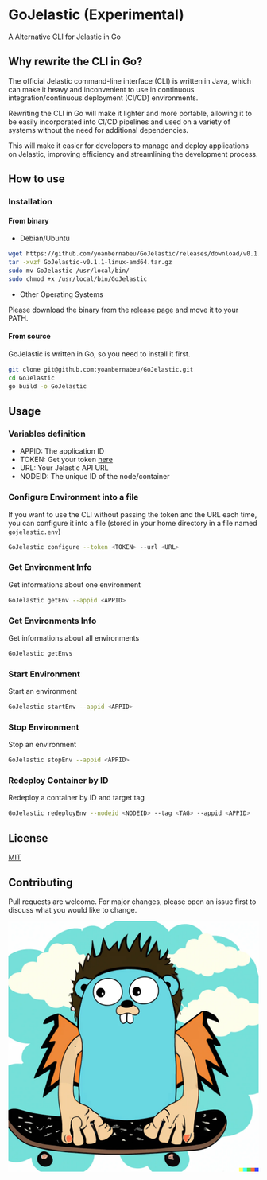 # GoJelastic (Experimental)

A Alternative CLI for Jelastic in Go

## Why rewrite the CLI in Go?

The official Jelastic command-line interface (CLI) is written in Java, which can make it heavy and inconvenient to use in continuous integration/continuous deployment (CI/CD) environments.

Rewriting the CLI in Go will make it lighter and more portable, allowing it to be easily incorporated into CI/CD pipelines and used on a variety of systems without the need for additional dependencies.

This will make it easier for developers to manage and deploy applications on Jelastic, improving efficiency and streamlining the development process.

## How to use

### Installation

#### From binary

* Debian/Ubuntu

```bash
wget https://github.com/yoanbernabeu/GoJelastic/releases/download/v0.1.1/GoJelastic-v0.1.1-linux-amd64.tar.gz
tar -xvzf GoJelastic-v0.1.1-linux-amd64.tar.gz
sudo mv GoJelastic /usr/local/bin/
sudo chmod +x /usr/local/bin/GoJelastic
```

* Other Operating Systems

Please download the binary from the [release page](https://github.com/yoanbernabeu/GoJelastic/releases) and move it to your PATH.

#### From source

GoJelastic is written in Go, so you need to install it first.

```bash
git clone git@github.com:yoanbernabeu/GoJelastic.git
cd GoJelastic
go build -o GoJelastic
```

## Usage

### Variables definition

* APPID: The application ID
* TOKEN: Get your token [here](https://www.virtuozzo.com/application-platform-ops-docs/platform-access-token/)
* URL: Your Jelastic API URL
* NODEID: The unique ID of the node/container

### Configure Environment into a file

If you want to use the CLI without passing the token and the URL each time, you can configure it into a file (stored in your home directory in a file named `gojelastic.env`)


```bash
GoJelastic configure --token <TOKEN> --url <URL>
```

### Get Environment Info

Get informations about one environment

```bash
GoJelastic getEnv --appid <APPID>
```

### Get Environments Info

Get informations about all environments

```bash
GoJelastic getEnvs
```

### Start Environment

Start an environment

```bash
GoJelastic startEnv --appid <APPID>
```

### Stop Environment

Stop an environment

```bash
GoJelastic stopEnv --appid <APPID>
```

### Redeploy Container by ID

Redeploy a container by ID and target tag

```bash
GoJelastic redeployEnv --nodeid <NODEID> --tag <TAG> --appid <APPID>
```

## License

[MIT](LICENSE)

## Contributing

Pull requests are welcome. For major changes, please open an issue first to discuss what you would like to change.

![GoJelastic Logo](GoJelastic.png)
